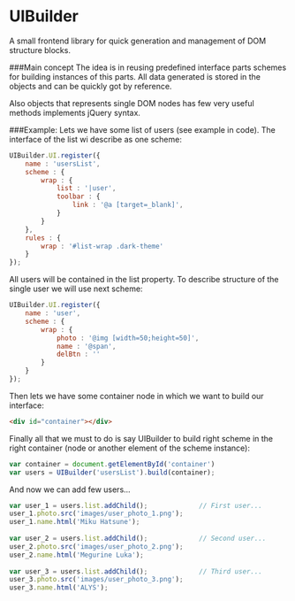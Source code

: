 # UIBuilder

A small frontend library for quick generation and management of 
DOM structure blocks.

###Main concept
The idea is in reusing predefined interface parts schemes for building 
instances of this parts. All data generated is stored in the objects and 
can be quickly got by reference. 

Also objects that represents single DOM nodes has few very useful methods
implements jQuery syntax.


###Example:
Lets we have some list of users (see example in code).
The interface of the list wi describe as one scheme:

```js
UIBuilder.UI.register({
    name : 'usersList',
    scheme : {
        wrap : {
            list : '|user',
            toolbar : {
                link : '@a [target=_blank]',
            }
        }
    },
    rules : {
        wrap : '#list-wrap .dark-theme'
    }
});
```

All users will be contained in the list property.
To describe structure of the single user we will use next scheme:

```js
UIBuilder.UI.register({
    name : 'user',
    scheme : {
        wrap : {
            photo : '@img [width=50;height=50]',
            name : '@span',
            delBtn : ''
        }
    }
});
```

Then lets we have some container node in which we want to build our interface:
```html
<div id="container"></div>
```

Finally all that we must to do is say UIBuilder 
to build right scheme in the right container (node or another element of the scheme instance):
```js
var container = document.getElementById('container')
var users = UIBuilder('usersList').build(container);
```
And now we can add few users...
```js
var user_1 = users.list.addChild();             // First user...
user_1.photo.src('images/user_photo_1.png');
user_1.name.html('Miku Hatsune');
 
var user_2 = users.list.addChild();             // Second user...
user_2.photo.src('images/user_photo_2.png');
user_2.name.html('Megurine Luka');
 
var user_3 = users.list.addChild();             // Third user...
user_3.photo.src('images/user_photo_3.png');
user_3.name.html('ALYS');
```
